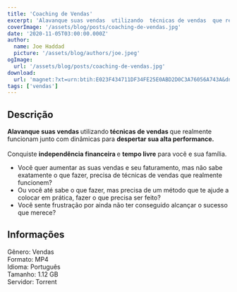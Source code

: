 ```yaml
---
title: 'Coaching de Vendas'
excerpt: 'Alavanque suas vendas  utilizando  técnicas de vendas  que realmente funcionam junto com dinâmicas para  despertar sua alta performance.   Conquiste  independência financeira  e  tempo livre  para você e su'
coverImage: '/assets/blog/posts/coaching-de-vendas.jpg'
date: '2020-11-05T03:00:00.000Z'
author:
  name: Joe Haddad
  picture: '/assets/blog/authors/joe.jpeg'
ogImage:
  url: '/assets/blog/posts/coaching-de-vendas.jpg'
download:
  url: 'magnet:?xt=urn:btih:E023F434711DF34FE25E0ABD2D0C3A76056A743A&dn=Coaching%20de%20venda&tr=udp%3a%2f%2ftracker.openbittorrent.com%3a1337%2fannounce&tr=udp%3a%2f%2ftracker.opentrackr.org%3a1337%2fannounce'
tags: ['vendas']
---
```

<h2>Descrição</h2>
<p></p><p><strong>Alavanque suas vendas </strong>utilizando<strong> técnicas de vendas </strong>que realmente funcionam junto com dinâmicas para <strong>despertar sua alta performance.</strong><br/><br/>Conquiste <strong>independência financeira </strong>e <strong>tempo livre</strong> para você e sua família.</p><ul><li>Você quer aumentar as suas vendas e seu faturamento, mas não sabe exatamente o que fazer, precisa de técnicas de vendas que realmente funcionem?</li><li>Ou você até sabe o que fazer, mas precisa de um método que te ajude a colocar em prática, fazer o que precisa ser feito?</li><li>Você sente frustração por ainda não ter conseguido alcançar o sucesso que merece?</li></ul><h2>Informações</h2><p>Gênero: Vendas<br/>Formato: MP4<br/>Idioma: Português<br/>Tamanho: 1.12 GB<br/>Servidor: Torrent</p>